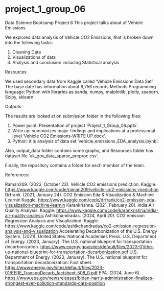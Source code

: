 # project_1_group_06
Data Science Bootcamp Project 6
This project talks about of Vehicle Emissions

We explored data analysis of Vehicle CO2 Emissions, that is broken down into the following tasks:
1.	 Cleaning Data
2.	Visualizations of data
3.	Analysis and conclusion including Statistical analysis

Resources

We used secondary data from Kaggle called ‘Vehicle Emissions Data Set’.  The base date has information about 6,756 records
Methods 
Programming language: Python with libraries as panda, numpy, matplotlib, plotly, seaborn, Scipy, sklearn.

Outputs

The results are looked at on submission folder in the following files:
1.	Power point: Presentation of project ‘Project_1_Group_06.pptx’.
2.	Write up: summarizes major findings and implications at a professional level ‘Vehicle CO2 Emissions-WRITE UP.docx’.
3.	Python: it is analysis of data set ‘vehicle_emissions_EDA_analysis.ipynb’.

Also,  output_data folder contains some graphs, and Resources folder has dataset file ‘uk_gov_data_sparse_preproc.csv’.

Finally, the repository contains a folder for each member of the team. 

References:

Raman209. (2023, October 23). Vehicle CO2 emissions prediction. Kaggle. https://www.kaggle.com/code/raman209/vehicle-co2-emissions-prediction 
Drfrank. (2021, January 24). CO2 Emission Eda & Visualization & Machine Learnin.Kaggle. https://www.kaggle.com/code/drfrank/co2-emission-eda-visualization-machine-learnin
Karankrishna. (2021, February 20). India Air Quality Analysis. Kaggle. https://www.kaggle.com/code/karankrishna/india-air-quality-analysis
Ashikchandradas. (2024, April 20). CO2 emission Regression Analysis and Visualization. Kaggle. https://www.kaggle.com/code/ashikchandradas/co2-emission-regression-analysis-and-visualization
Accelerating Decarbonization of the U.S. Energy System. (2021). United States: National Academies Press.
U.S. Department of Energy. (2023, January). The U.S. national blueprint for transportation decarbonization. https://www.energy.gov/sites/default/files/2023-01/the-us-national-blueprint-for-transportation-decarbonization.pdf
U.S. Department of Energy. (2023, January). The U.S. national blueprint for transportation decarbonization: Fact sheet. https://www.energy.gov/sites/default/files/2023-01/EERE_TranspoDecarb_factsheet-508_0.pdf
EPA. (2024, June 6). https://www.epa.gov/newsreleases/biden-harris-administration-finalizes-strongest-ever-pollution-standards-cars-position
